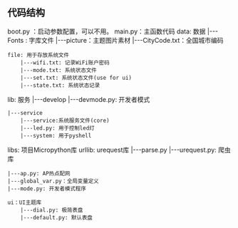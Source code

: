 ## 代码结构
boot.py ：启动参数配置，可以不用。
main.py：主函数代码
data: 数据
    |---Fonts : 字库文件
    |---picture：主题图片素材
    |---CityCode.txt：全国城市编码
    
    file: 用于存放系统文件
        |---wifi.txt: 记录WiFi账户密码
        |---mode.txt: 系统状态文件
        |---set.txt: 系统状态文件(use for ui)
        |---state.txt: 系统状态记录

lib: 服务
    |---develop
        |---devmode.py: 开发者模式
    
    |---service
        |---service:系统服务文件(core)
        |---led.py: 用于控制led灯
        |---system: 用于pyshell

libs: 项目Micropython库
    urllib: urequest库
        |---parse.py
        |---urequest.py: 爬虫库
    
    |---ap.py: AP热点配网
    |---global_var.py：全局变量定义
    |---mode.py: 开发者模式程序
    
    ui：UI主题库 
        |---dial.py: 极简表盘
        |---default.py: 默认表盘
